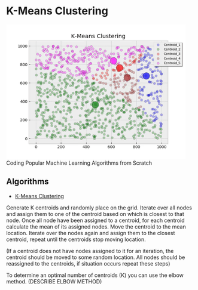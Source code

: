 # K-Means Clustering
![K-Means Clustering](K-Means_Clustering_Gif.gif)
Coding Popular Machine Learning Algorithms from Scratch

## Algorithms
* [K-Means Clustering](https://github.com/Jadams29/ML_From_Scratch/tree/master/K-Means_Clustering)



Generate K centroids and randomly place on the grid. Iterate over all nodes and assign them to one 
of the centroid based on which is closest to that node. Once all node have been assigned to a centroid, for each
centroid calculate the mean of its assigned nodes. Move the centroid to the mean location. Iterate over the nodes
again and assign them to the closest centroid, repeat until the centroids stop moving location.

(If a centroid does not have nodes assigned to it for an iteration, the centroid should be moved to some random
location. All nodes should be reassigned to the centroids, if situation occurs repeat these steps) 
 
 To determine an optimal number of centroids (K) you can use the elbow method. (DESCRIBE ELBOW METHOD)

